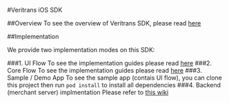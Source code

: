 #Veritrans iOS SDK

##Overview
To see the overview of Veritrans SDK, please read [here](https://github.com/veritrans/Veritrans-ios-sdk/wiki/Getting-started-with-the-Veritrans-SDK)

##Implementation

We provide two implementation modes on this SDK:

###1. UI Flow
To see the implementation guides please read [here](https://github.com/veritrans/Veritrans-ios-sdk/blob/master/MidtransKit/code_usage.md)
###2. Core Flow
To see the implementation guides please read [here](https://github.com/veritrans/Veritrans-ios-sdk/blob/master/MidtransCoreKit/code_usage.md)
###3. Sample / Demo App
To see the sample app (contais UI flow), you can clone this project then run `pod install` to install all dependencies
###4. Backend (merchant server) implmentation
Please refer to [this wiki](https://github.com/veritrans/veritrans-android/wiki/Implementation-for-Merchant-Server)



